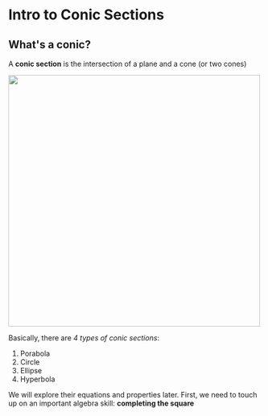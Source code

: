# Intro to Conic Sections
## What's a conic?
A **conic section** is the intersection of a plane and a cone (or two cones)

<img src="https://www.ck12.org/flx/show/image/201502261424995539854375_0388908d2dab57f3776c69a2f77e9e65-201502261424996188707010.png" width="500">

Basically, there are *4 types of conic sections*:
1. Porabola
2. Circle
3. Ellipse
4. Hyperbola

We will explore their equations and properties later. First, we need to touch up on an important algebra skill: **completing the square**